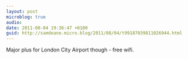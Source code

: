 ```yaml
---
layout: post
microblog: true
audio: 
date: 2011-08-04 19:36:47 +0100
guid: http://samdeane.micro.blog/2011/08/04/t99187039811026944.html
---
```

Major plus for London City Airport though - free wifi.
